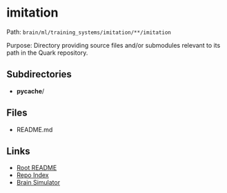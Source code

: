 # imitation

Path: `brain/ml/training_systems/imitation/**/imitation`

Purpose: Directory providing source files and/or submodules relevant to its path in the Quark repository.

## Subdirectories
- __pycache__/

## Files
- README.md

## Links
- [Root README](../../../../../README.md)
- [Repo Index](../../../../../repo_index.json)
- [Brain Simulator](../../../../../brain/architecture/brain_simulator.py)
